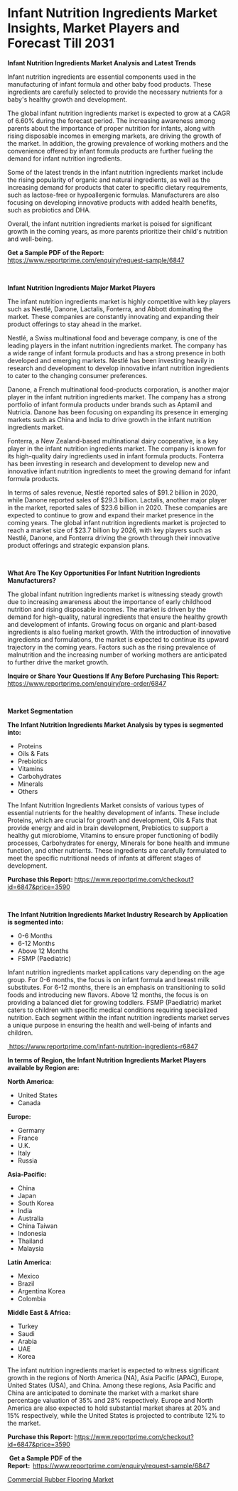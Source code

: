 <p><h1>Infant Nutrition Ingredients Market Insights, Market Players and Forecast Till 2031</h1></p><p><strong>Infant Nutrition Ingredients Market Analysis and Latest Trends</strong></p>
<p><p>Infant nutrition ingredients are essential components used in the manufacturing of infant formula and other baby food products. These ingredients are carefully selected to provide the necessary nutrients for a baby's healthy growth and development.</p><p>The global infant nutrition ingredients market is expected to grow at a CAGR of 6.60% during the forecast period. The increasing awareness among parents about the importance of proper nutrition for infants, along with rising disposable incomes in emerging markets, are driving the growth of the market. In addition, the growing prevalence of working mothers and the convenience offered by infant formula products are further fueling the demand for infant nutrition ingredients.</p><p>Some of the latest trends in the infant nutrition ingredients market include the rising popularity of organic and natural ingredients, as well as the increasing demand for products that cater to specific dietary requirements, such as lactose-free or hypoallergenic formulas. Manufacturers are also focusing on developing innovative products with added health benefits, such as probiotics and DHA.</p><p>Overall, the infant nutrition ingredients market is poised for significant growth in the coming years, as more parents prioritize their child's nutrition and well-being.</p></p>
<p><strong>Get a Sample PDF of the Report:&nbsp;</strong> <a href="https://www.reportprime.com/enquiry/request-sample/6847">https://www.reportprime.com/enquiry/request-sample/6847</a></p>
<p>&nbsp;</p>
<p><strong>Infant Nutrition Ingredients Major Market Players</strong></p>
<p><p>The infant nutrition ingredients market is highly competitive with key players such as Nestlé, Danone, Lactalis, Fonterra, and Abbott dominating the market. These companies are constantly innovating and expanding their product offerings to stay ahead in the market.</p><p>Nestlé, a Swiss multinational food and beverage company, is one of the leading players in the infant nutrition ingredients market. The company has a wide range of infant formula products and has a strong presence in both developed and emerging markets. Nestlé has been investing heavily in research and development to develop innovative infant nutrition ingredients to cater to the changing consumer preferences.</p><p>Danone, a French multinational food-products corporation, is another major player in the infant nutrition ingredients market. The company has a strong portfolio of infant formula products under brands such as Aptamil and Nutricia. Danone has been focusing on expanding its presence in emerging markets such as China and India to drive growth in the infant nutrition ingredients market.</p><p>Fonterra, a New Zealand-based multinational dairy cooperative, is a key player in the infant nutrition ingredients market. The company is known for its high-quality dairy ingredients used in infant formula products. Fonterra has been investing in research and development to develop new and innovative infant nutrition ingredients to meet the growing demand for infant formula products.</p><p>In terms of sales revenue, Nestlé reported sales of $91.2 billion in 2020, while Danone reported sales of $29.3 billion. Lactalis, another major player in the market, reported sales of $23.6 billion in 2020. These companies are expected to continue to grow and expand their market presence in the coming years. The global infant nutrition ingredients market is projected to reach a market size of $23.7 billion by 2026, with key players such as Nestlé, Danone, and Fonterra driving the growth through their innovative product offerings and strategic expansion plans.</p></p>
<p>&nbsp;</p>
<p><strong>What Are The Key Opportunities For Infant Nutrition Ingredients Manufacturers?</strong></p>
<p><p>The global infant nutrition ingredients market is witnessing steady growth due to increasing awareness about the importance of early childhood nutrition and rising disposable incomes. The market is driven by the demand for high-quality, natural ingredients that ensure the healthy growth and development of infants. Growing focus on organic and plant-based ingredients is also fueling market growth. With the introduction of innovative ingredients and formulations, the market is expected to continue its upward trajectory in the coming years. Factors such as the rising prevalence of malnutrition and the increasing number of working mothers are anticipated to further drive the market growth.</p></p>
<p><strong>Inquire or Share Your Questions If Any Before Purchasing This Report:</strong> <a href="https://www.reportprime.com/enquiry/pre-order/6847">https://www.reportprime.com/enquiry/pre-order/6847</a></p>
<p>&nbsp;</p>
<p><strong>Market Segmentation</strong></p>
<p><strong>The Infant Nutrition Ingredients Market Analysis by types is segmented into:</strong></p>
<p><ul><li>Proteins</li><li>Oils & Fats</li><li>Prebiotics</li><li>Vitamins</li><li>Carbohydrates</li><li>Minerals</li><li>Others</li></ul></p>
<p><p>The Infant Nutrition Ingredients Market consists of various types of essential nutrients for the healthy development of infants. These include Proteins, which are crucial for growth and development, Oils & Fats that provide energy and aid in brain development, Prebiotics to support a healthy gut microbiome, Vitamins to ensure proper functioning of bodily processes, Carbohydrates for energy, Minerals for bone health and immune function, and other nutrients. These ingredients are carefully formulated to meet the specific nutritional needs of infants at different stages of development.</p></p>
<p><strong>Purchase this Report:&nbsp;</strong><a href="https://www.reportprime.com/checkout?id=6847&price=3590">https://www.reportprime.com/checkout?id=6847&price=3590</a></p>
<p>&nbsp;</p>
<p><strong>The Infant Nutrition Ingredients Market Industry Research by Application is segmented into:</strong></p>
<p><ul><li>0-6 Months</li><li>6-12 Months</li><li>Above 12 Months</li><li>FSMP (Paediatric)</li></ul></p>
<p><p>Infant nutrition ingredients market applications vary depending on the age group. For 0-6 months, the focus is on infant formula and breast milk substitutes. For 6-12 months, there is an emphasis on transitioning to solid foods and introducing new flavors. Above 12 months, the focus is on providing a balanced diet for growing toddlers. FSMP (Paediatric) market caters to children with specific medical conditions requiring specialized nutrition. Each segment within the infant nutrition ingredients market serves a unique purpose in ensuring the health and well-being of infants and children.</p></p>
<p><a href="https://www.reportprime.com/infant-nutrition-ingredients-r6847">&nbsp;https://www.reportprime.com/infant-nutrition-ingredients-r6847</a></p>
<p><strong>In terms of Region, the Infant Nutrition Ingredients Market Players available by Region are:</strong></p>
<p>
    <p> <strong> North America: </strong>
        <ul>
            <li>United States</li>
            <li>Canada</li>
        </ul>
        </p> 
    <p> <strong> Europe: </strong>
        <ul>
            <li>Germany</li>
            <li>France</li>
            <li>U.K.</li>
            <li>Italy</li>
            <li>Russia</li>
        </ul>
        </p> 
    <p> <strong> Asia-Pacific: </strong>
        <ul>
            <li>China</li>
            <li>Japan</li>
            <li>South Korea</li>
            <li>India</li>
            <li>Australia</li>
            <li>China Taiwan</li>
            <li>Indonesia</li>
            <li>Thailand</li>
            <li>Malaysia</li>
        </ul>
        </p> 
    <p> <strong> Latin America: </strong>
        <ul>
            <li>Mexico</li>
            <li>Brazil</li>
            <li>Argentina Korea</li>
            <li>Colombia</li>
        </ul>
        </p> 
    <p> <strong> Middle East & Africa: </strong>
        <ul>
            <li>Turkey</li>
            <li>Saudi</li>
            <li>Arabia</li>
            <li>UAE</li>
            <li>Korea</li>
        </ul>
    </p>
    </p>
<p><p>The infant nutrition ingredients market is expected to witness significant growth in the regions of North America (NA), Asia Pacific (APAC), Europe, United States (USA), and China. Among these regions, Asia Pacific and China are anticipated to dominate the market with a market share percentage valuation of 35% and 28% respectively. Europe and North America are also expected to hold substantial market shares at 20% and 15% respectively, while the United States is projected to contribute 12% to the market.</p></p>
<p><strong>Purchase this Report: </strong><a href="https://www.reportprime.com/checkout?id=6847&price=3590">https://www.reportprime.com/checkout?id=6847&price=3590</a></p>
<p>&nbsp;<strong>Get a Sample PDF of the Report:&nbsp;&nbsp;</strong><a href="https://www.reportprime.com/enquiry/request-sample/6847">https://www.reportprime.com/enquiry/request-sample/6847</a></p>
<p><strong></strong></p>
<p><p><a href="https://meowing-lemming-dd3.notion.site/Commercial-Rubber-Flooring-Market-Size-Focuses-on-Market-Dynamics-In-Depth-Analysis-and-Future-Proj-5a00ce1b932f40cd8784f2720f9a0243">Commercial Rubber Flooring Market</a></p></p>
